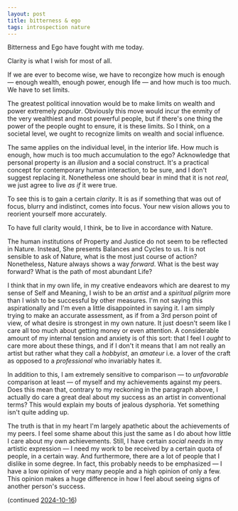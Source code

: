 ```yaml
---
layout: post
title: bitterness & ego
tags: introspection nature
---
```


Bitterness and Ego have fought with me today.

Clarity is what I wish for most of all.

If we are ever to become wise, we have to recongize how much is enough — enough
wealth, enough power, enough life — and how much is too much. We have to set 
limits.

The greatest political innovation would be to make limits on wealth
and power extremely *popular*. Obviously this move would incur the enmity of the
very wealthiest and most powerful people, but if there's one thing the power of
the people ought to ensure, it is these limits. So I think, on a societal level,
we ought to recognize limits on wealth and social influence.

The same applies on the individual level, in the interior life. How much is 
enough, how much is too much accumulation to the ego? Acknowledge that personal
property is an *illusion* and a social construct. It's a practical concept for
contemporary human interaction, to be sure, and I don't suggest replacing it.
Nonetheless one should bear in mind that it is not *real*, we just agree
to live *as if* it were true.

To see this is to gain a certain *clarity*. It is as if something that was out
of focus, blurry and indistinct, comes into focus. Your new vision allows you
to reorient yourself more accurately.

To have full clarity would, I think, be to live in accordance with Nature.

The human institutions of Property and Justice do not seem to be reflected in
Nature. Instead, She presents Balances and Cycles to us. It is not sensible to
ask of Nature, what is the most just course of action? Nonetheless, Nature
always shows a way *forward*. What is the best way forward? What is the path of
most abundant Life?

I think that in my own life, in my creative endeavors which are dearest to my
sense of Self and Meaning, I wish to be an *artist* and a *spiritual pilgrim*
more than I wish to be successful by other measures. I'm not saying this 
aspirationally and I'm even a little disappointed in saying it. I am simply 
trying to make an accurate assessment, as if from a 3rd person point of view,
of what desire is strongest in my own nature. It just doesn't seem like I care
all too much about getting money or even attention. A considerable amount of my
internal tension and anxiety is of this sort: that I feel I *ought* to care
more about these things, and if I don't it means that I am not really an artist
but rather what they call a *hobbyist*, an *amateur* i.e. a lover of the craft
as opposed to a *professional* who invariably hates it.

In addition to this, I am extremely sensitive to comparison — to *unfavorable*
comparison at least — of myself and my achievements against my peers. Does this
mean that, contrary to my reckoning in the paragraph above, I actually do care
a great deal about my success as an artist in conventional terms? This would
explain my bouts of jealous dysphoria. Yet something isn't quite adding up.

The truth is that in my heart I'm largely apathetic about the achievements of
my peers. I feel some shame about this just the same as I do about how little I
care about my own achievements. Still, I have certain *social needs* in my 
artistic expression — I need my work to be received by a certain quota of 
people, in a certain way. And furthermore, there are a lot of people that I 
dislike in some degree. In fact, this probably needs to be emphasized — I have
a low opinion of very many people and a high opinion of only a few. This opinion
makes a huge difference in how I feel about seeing signs of another person's
success. 

(continued [2024-10-16](../241016-/))